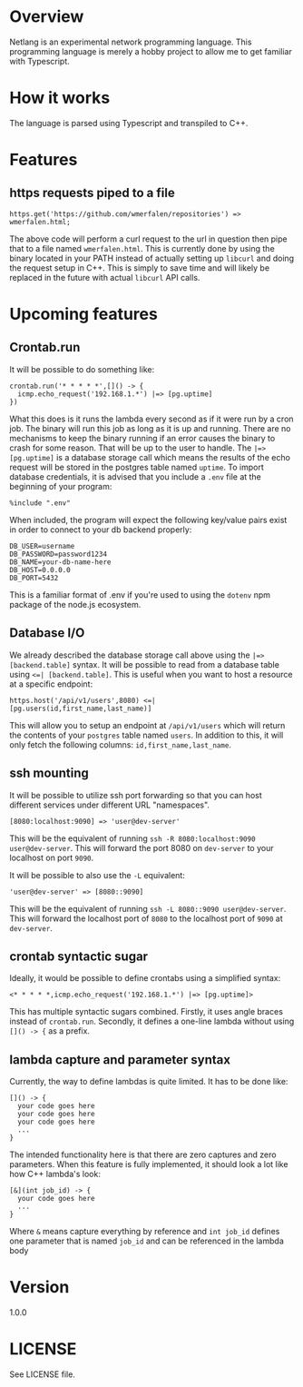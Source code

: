 # Overview
Netlang is an experimental network programming language. This programming language is merely a hobby project to allow me to get familiar with Typescript.

# How it works
The language is parsed using Typescript and transpiled to C++.

# Features
## https requests piped to a file
```
https.get('https://github.com/wmerfalen/repositories') => wmerfalen.html;
```

The above code will perform a curl request to the url in question then pipe that to a file named `wmerfalen.html`.
This is currently done by using the binary located in your PATH instead of actually setting up `libcurl` and doing the request setup in C++. This is simply to save time and will likely be replaced in the future with actual `libcurl` API calls.

# Upcoming features
## Crontab.run
It will be possible to do something like:
```
crontab.run('* * * * *',[]() -> {
  icmp.echo_request('192.168.1.*') |=> [pg.uptime]
})
```

What this does is it runs the lambda every second as if it were run by a cron job. The binary will run this job as long as it is up and running. There are no mechanisms to keep the binary running if an error causes the binary to crash for some reason. That will be up to the user to handle. The `|=> [pg.uptime]` is a database storage call which means the results of the echo request will be stored in the postgres table named `uptime`. To import database credentials, it is advised that you include a `.env` file at the beginning of your program:

```
%include ".env"
```

When included, the program will expect the following key/value pairs exist in order to connect to your db backend properly:
```
DB_USER=username
DB_PASSWORD=password1234
DB_NAME=your-db-name-here
DB_HOST=0.0.0.0
DB_PORT=5432
```

This is a familiar format of .env if you're used to using the `dotenv` npm package of the node.js ecosystem.

## Database I/O
We already described the database storage call above using the `|=> [backend.table]` syntax. It will be possible to read from a database table using `<=| [backend.table]`. This is useful when you want to host a resource at a specific endpoint:
```
https.host('/api/v1/users',8080) <=| [pg.users(id,first_name,last_name)]
```

This will allow you to setup an endpoint at `/api/v1/users` which will return the contents of your `postgres` table named `users`. In addition to this, it will only fetch the following columns: `id,first_name,last_name`.

## ssh mounting
It will be possible to utilize ssh port forwarding so that you can host different services under different URL "namespaces".

```
[8080:localhost:9090] => 'user@dev-server'
```

This will be the equivalent of running `ssh -R 8080:localhost:9090 user@dev-server`. This will forward the port 8080 on `dev-server` to your localhost on port `9090`.

It will be possible to also use the `-L` equivalent:

```
'user@dev-server' => [8080::9090]
```

This will be the equivalent of running `ssh -L 8080::9090 user@dev-server`. This will forward the localhost port of `8080` to the localhost port of `9090` at `dev-server`.


## crontab syntactic sugar
Ideally, it would be possible to define crontabs using a simplified syntax:
```
<* * * * *,icmp.echo_request('192.168.1.*') |=> [pg.uptime]>
```

This has multiple syntactic sugars combined. Firstly, it uses angle braces instead of `crontab.run`. Secondly, it defines a one-line lambda without using `[]() -> {` as a prefix. 


## lambda capture and parameter syntax
Currently, the way to define lambdas is quite limited. It has to be done like:
```
[]() -> {
  your code goes here
  your code goes here
  your code goes here
  ...
}
```

The intended functionality here is that there are zero captures and zero parameters. When this feature is fully implemented, it should look a lot like how C++ lambda's look:

```
[&](int job_id) -> {
  your code goes here
  ...
}
```

Where `&` means capture everything by reference and `int job_id` defines one parameter that is named `job_id` and can be referenced in the lambda body


# Version
1.0.0

# LICENSE
See LICENSE file.


